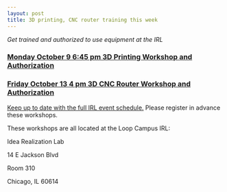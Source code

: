 ```yaml
---
layout: post
title: 3D printing, CNC router training this week
---
```


*Get trained and authorized to use equipment at the IRL*

 
### [Monday October 9 6:45 pm 3D Printing Workshop and Authorization](https://www.eventbrite.com/e/3d-printer-workshop-645-pm-on-100917-tickets-38407305284)

### [Friday October 13 4 pm 3D CNC Router Workshop and Authorization](https://www.eventbrite.com/e/cnc-router-workshop-1013-tickets-38555083292?aff=efbeventtix)

[Keep up to date with the full IRL event schedule.](https://www.facebook.com/pg/IdeaRealizationLabDPU/events/)  Please register in advance these workshops. 

These workshops are all located at the Loop Campus IRL:

Idea Realization Lab

14 E Jackson Blvd

Room 310

Chicago, IL 60614

